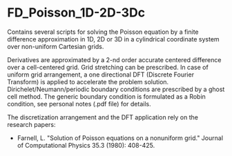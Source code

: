 # FD_Poisson_1D-2D-3Dc
Contains several scripts for solving the Poisson equation by a finite difference approximation in 1D, 2D or 3D in a cylindrical coordinate system over non-uniform Cartesian grids.

Derivatives are approximated by a 2-nd order accurate centered difference over a cell-centered grid. Grid stretching can be prescribed. In case of uniform grid arrangement, a one directional DFT (Discrete Fourier Transform) is applied to accelerate the problem solution.
Dirichelet/Neumann/periodic boundary conditions are prescribed by a ghost cell method. The generic boundary condition is formulated as a Robin condition, see personal notes (.pdf file) for details.

The discretization arrangement and the DFT application rely on the research papers:
- Farnell, L. "Solution of Poisson equations on a nonuniform grid." Journal of Computational Physics 35.3 (1980): 408-425.
